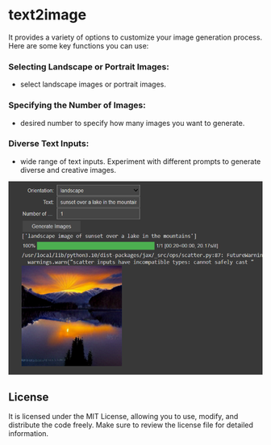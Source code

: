 # text2image

It provides a variety of options to customize your image generation process. Here are some key functions you can use:

### Selecting Landscape or Portrait Images:
- select landscape images or portrait images.

### Specifying the Number of Images:
- desired number to specify how many images you want to generate.

### Diverse Text Inputs:
- wide range of text inputs. Experiment with different prompts to generate diverse and creative images.

![Demo](https://github.com/darshan8850/text2image/blob/main/img/text2image.png)

## License
It is licensed under the MIT License, allowing you to use, modify, and distribute the code freely. Make sure to review the license file for detailed information.
